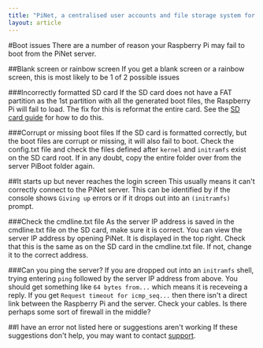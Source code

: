 ```yaml
---
title: "PiNet, a centralised user accounts and file storage system for a Raspberry Pi classroom."
layout: article
---
```


#Boot issues
There are a number of reason your Raspberry Pi may fail to boot from the PiNet server.   

##Blank screen or rainbow screen
If you get a blank screen or a rainbow screen, this is most likely to be 1 of 2 possible issues

###Incorrectly formatted SD card
If the SD card does not have a FAT partition as the 1st partition with all the generated boot files, the Raspberry Pi will fail to load. The fix for this is reformat the entire card. See the [SD card guide](../installation/sd-card-copy.html) for how to do this.   

###Corrupt or missing boot files
If the SD card is formatted correctly, but the boot files are corrupt or missing, it will also fail to boot. Check the config.txt file and check the files defined after ```kernel``` and ```initramfs``` exist on the SD card root. If in any doubt, copy the entire folder over from the server PiBoot folder again.   

##It starts up but never reaches the login screen
This usually means it can't correctly connect to the PiNet server. This can be identified by if the console shows ```Giving up``` errors or if it drops out into an ```(initramfs)``` prompt.   

###Check the cmdline.txt file
As the server IP address is saved in the cmdline.txt file on the SD card, make sure it is correct. You can view the server IP address by opening PiNet. It is displayed in the top right. Check that this is the same as on the SD card in the cmdline.txt file. If not, change it to the correct address.   

###Can you ping the server?
If you are dropped out into an ```initramfs``` shell, trying entering ```ping``` followed by the server IP address from above. You should get something like ```64 bytes from...``` which means it is receveing a reply. If you get ```Request timeout for icmp_seq...``` then there isn't a direct link between the Raspberry Pi and the server. Check your cables. Is there perhaps some sort of firewall in the middle?   


##I have an error not listed here or suggestions aren't working
If these suggestions don't help, you may want to contact [support](../support.html).
